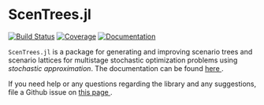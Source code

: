 # ScenTrees.jl

[![Build Status](https://travis-ci.com/kirui93/ScenTrees.jl.svg?branch=master)](https://travis-ci.com/kirui93/ScenTrees.jl)
[![Coverage](https://codecov.io/gh/kirui93/ScenTrees.jl/branch/master/graph/badge.svg)](https://codecov.io/gh/kirui93/ScenTrees.jl)
[![Documentation](https://img.shields.io/badge/dos-latest-blue.svg)](https://kirui93.github.io/ScenTrees.jl/latest/)

`ScenTrees.jl` is a package for generating and improving scenario trees and scenario lattices for multistage stochastic optimization problems using _stochastic approximation_. The documentation can be found <a href="https://kirui93.github.io/ScenTrees.jl/latest/"> here </a>.

If you need help or any questions regarding the library and any suggestions, file a Github issue on <a href="https://github.com/kirui93/ScenTrees.jl/issues/new"> this page </a>.
